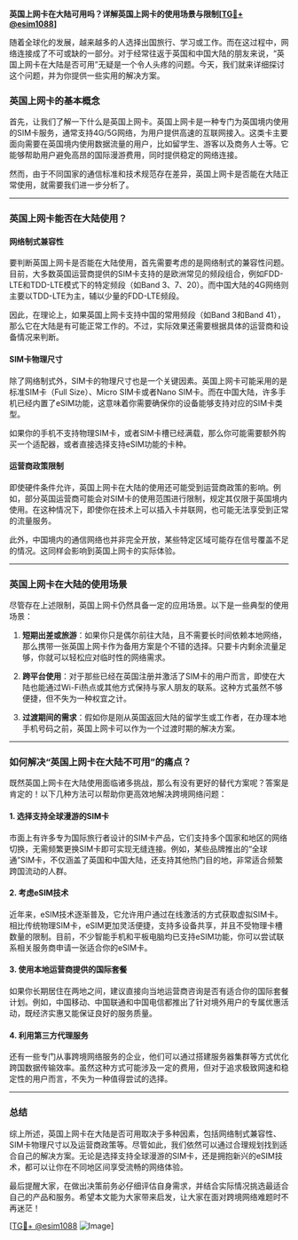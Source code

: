 **英国上网卡在大陆可用吗？详解英国上网卡的使用场景与限制[[TG💪+ @esim1088](https://t.me/s/esim1088)]**

随着全球化的发展，越来越多的人选择出国旅行、学习或工作。而在这过程中，网络连接成了不可或缺的一部分。对于经常往返于英国和中国大陆的朋友来说，“英国上网卡在大陆是否可用”无疑是一个令人头疼的问题。今天，我们就来详细探讨这个问题，并为你提供一些实用的解决方案。

### 英国上网卡的基本概念

首先，让我们了解一下什么是英国上网卡。英国上网卡是一种专门为英国境内使用的SIM卡服务，通常支持4G/5G网络，为用户提供高速的互联网接入。这类卡主要面向需要在英国境内使用数据流量的用户，比如留学生、游客以及商务人士等。它能够帮助用户避免高昂的国际漫游费用，同时提供稳定的网络连接。

然而，由于不同国家的通信标准和技术规范存在差异，英国上网卡是否能在大陆正常使用，就需要我们进一步分析了。

---

### 英国上网卡能否在大陆使用？

#### 网络制式兼容性

要判断英国上网卡是否能在大陆使用，首先需要考虑的是网络制式的兼容性问题。目前，大多数英国运营商提供的SIM卡支持的是欧洲常见的频段组合，例如FDD-LTE和TDD-LTE模式下的特定频段（如Band 3、7、20）。而中国大陆的4G网络则主要以TDD-LTE为主，辅以少量的FDD-LTE频段。

因此，在理论上，如果英国上网卡支持中国的常用频段（如Band 3和Band 41），那么它在大陆是有可能正常工作的。不过，实际效果还需要根据具体的运营商和设备情况来判断。

#### SIM卡物理尺寸

除了网络制式外，SIM卡的物理尺寸也是一个关键因素。英国上网卡可能采用的是标准SIM卡（Full Size）、Micro SIM卡或者Nano SIM卡。而在中国大陆，许多手机已经内置了eSIM功能，这意味着你需要确保你的设备能够支持对应的SIM卡类型。

如果你的手机不支持物理SIM卡，或者SIM卡槽已经满载，那么你可能需要额外购买一个适配器，或者直接选择支持eSIM功能的卡种。

#### 运营商政策限制

即使硬件条件允许，英国上网卡在大陆的使用还可能受到运营商政策的影响。例如，部分英国运营商可能会对SIM卡的使用范围进行限制，规定其仅限于英国境内使用。在这种情况下，即使你在技术上可以插入卡并联网，也可能无法享受到正常的流量服务。

此外，中国境内的通信网络也并非完全开放，某些特定区域可能存在信号覆盖不足的情况。这同样会影响到英国上网卡的实际体验。

---

### 英国上网卡在大陆的使用场景

尽管存在上述限制，英国上网卡仍然具备一定的应用场景。以下是一些典型的使用场景：

1. **短期出差或旅游**：如果你只是偶尔前往大陆，且不需要长时间依赖本地网络，那么携带一张英国上网卡作为备用方案是个不错的选择。只要卡内剩余流量足够，你就可以轻松应对临时性的网络需求。
   
2. **跨平台使用**：对于那些已经在英国注册并激活了SIM卡的用户而言，即使在大陆也能通过Wi-Fi热点或其他方式保持与家人朋友的联系。这种方式虽然不够便捷，但不失为一种权宜之计。

3. **过渡期间的需求**：假如你是刚从英国返回大陆的留学生或工作者，在办理本地手机号码之前，英国上网卡可以作为一个过渡时期的解决方案。

---

### 如何解决“英国上网卡在大陆不可用”的痛点？

既然英国上网卡在大陆使用面临诸多挑战，那么有没有更好的替代方案呢？答案是肯定的！以下几种方法可以帮助你更高效地解决跨境网络问题：

#### 1. 选择支持全球漫游的SIM卡

市面上有许多专为国际旅行者设计的SIM卡产品，它们支持多个国家和地区的网络切换，无需频繁更换SIM卡即可实现无缝连接。例如，某些品牌推出的“全球通”SIM卡，不仅涵盖了英国和中国大陆，还支持其他热门目的地，非常适合频繁跨国流动的人群。

#### 2. 考虑eSIM技术

近年来，eSIM技术逐渐普及，它允许用户通过在线激活的方式获取虚拟SIM卡。相比传统物理SIM卡，eSIM更加灵活便捷，支持多设备共享，并且不受物理卡槽数量的限制。目前，不少智能手机和平板电脑均已支持eSIM功能，你可以尝试联系相关服务商申请一张适合你的eSIM卡。

#### 3. 使用本地运营商提供的国际套餐

如果你长期居住在两地之间，建议直接向当地运营商咨询是否有适合你的国际套餐计划。例如，中国移动、中国联通和中国电信都推出了针对境外用户的专属优惠活动，既经济实惠又能保证良好的服务质量。

#### 4. 利用第三方代理服务

还有一些专门从事跨境网络服务的企业，他们可以通过搭建服务器集群等方式优化跨国数据传输效率。虽然这种方式可能涉及一定的费用，但对于追求极致网速和稳定性的用户而言，不失为一种值得尝试的选择。

---

### 总结

综上所述，英国上网卡在大陆是否可用取决于多种因素，包括网络制式兼容性、SIM卡物理尺寸以及运营商政策等。尽管如此，我们依然可以通过合理规划找到适合自己的解决方案。无论是选择支持全球漫游的SIM卡，还是拥抱新兴的eSIM技术，都可以让你在不同地区间享受流畅的网络体验。

最后提醒大家，在做出决策前务必仔细评估自身需求，并结合实际情况挑选最适合自己的产品和服务。希望本文能为大家带来启发，让大家在面对跨境网络难题时不再迷茫！

[[TG💪+ @esim1088](https://t.me/s/esim1088) ![Image](https://i.postimg.cc/4NQfJmqS/Snipaste-2025-05-13-00-14-12.png)]